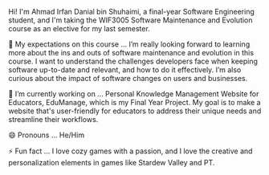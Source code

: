 Hi! I'm Ahmad Irfan Danial bin Shuhaimi, a final-year Software Engineering student, and I'm taking the WIF3005 Software Maintenance and Evolution course as an elective for my last semester.

🤔 My expectations on this course ...
I’m really looking forward to learning more about the ins and outs of software maintenance and evolution in this course. I want to understand the challenges developers face when keeping software up-to-date and relevant, and how to do it effectively. I’m also curious about the impact of software changes on users and businesses.

🔭 I’m currently working on ...
Personal Knowledge Management Website for Educators, EduManage, which is my Final Year Project. My goal is to make a website that's user-friendly for educators to address their unique needs and streamline their workflows.

😄 Pronouns ...
He/Him

⚡ Fun fact ...
I love cozy games with a passion, and I love the creative and personalization elements in games like Stardew Valley and PT.
<!--
**dannysushiiii/dannysushiiii** is a ✨ _special_ ✨ repository because its `README.md` (this file) appears on your GitHub profile.

Here are some ideas to get you started:

- 🔭 I’m currently working on ...
- 🌱 I’m currently learning ...
- 👯 I’m looking to collaborate on ...
- 🤔 I’m looking for help with ...
- 💬 Ask me about ...
- 📫 How to reach me: ...
- 😄 Pronouns: ...
- ⚡ Fun fact: ...
-->
